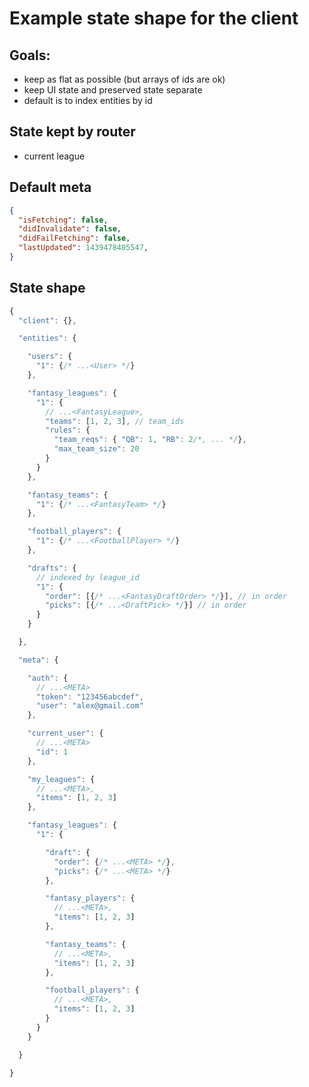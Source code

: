 # Example state shape for the client

## Goals:
 * keep as flat as possible (but arrays of ids are ok)
 * keep UI state and preserved state separate
 * default is to index entities by id

## State kept by router
 * current league

## Default meta

``` json
{
  "isFetching": false,
  "didInvalidate": false,
  "didFailFetching": false,
  "lastUpdated": 1439478405547,
}
```

## State shape

``` javascript
{
  "client": {},

  "entities": {

    "users": {
      "1": {/* ...<User> */}
    },

    "fantasy_leagues": {
      "1": {
        // ...<FantasyLeague>,
        "teams": [1, 2, 3], // team_ids
        "rules": {
          "team_reqs": { "QB": 1, "RB": 2/*, ... */},
          "max_team_size": 20
        }
      }
    },

    "fantasy_teams": {
      "1": {/* ...<FantasyTeam> */}
    },

    "football_players": {
      "1": {/* ...<FootballPlayer> */}
    },

    "drafts": {
      // indexed by league_id
      "1": {
        "order": [{/* ...<FantasyDraftOrder> */}], // in order
        "picks": [{/* ...<DraftPick> */}] // in order
      }
    }

  },

  "meta": {

    "auth": {
      // ...<META>
      "token": "123456abcdef",
      "user": "alex@gmail.com"
    },

    "current_user": {
      // ...<META>
      "id": 1
    },

    "my_leagues": {
      // ...<META>,
      "items": [1, 2, 3]
    },

    "fantasy_leagues": {
      "1": {

        "draft": {
          "order": {/* ...<META> */},
          "picks": {/* ...<META> */}
        },

        "fantasy_players": {
          // ...<META>,
          "items": [1, 2, 3]
        },

        "fantasy_teams": {
          // ...<META>,
          "items": [1, 2, 3]
        },

        "football_players": {
          // ...<META>,
          "items": [1, 2, 3]
        }
      }
    }

  }

}
```
